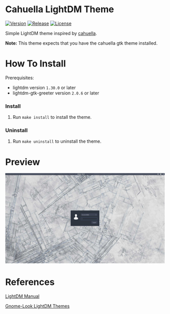 # Cahuella LightDM Theme
[![Version](https://img.shields.io/github/v/release/tomdewildt/cahuella-lightdm-theme?label=version)](https://github.com/tomdewildt/cahuella-lightdm-theme/releases)
[![Release](https://img.shields.io/github/actions/workflow/status/tomdewildt/cahuella-lightdm-theme/cd.yml?label=release)](https://github.com/tomdewildt/cahuella-lightdm-theme/actions/workflows/cd.yml)
[![License](https://img.shields.io/github/license/tomdewildt/cahuella-lightdm-theme)](https://github.com/tomdewildt/cahuella-lightdm-theme/blob/master/LICENSE)

Simple LightDM theme inspired by [cahuella](https://github.com/regolith-linux/regolith-styles/tree/master/cahuella).

**Note:** This theme expects that you have the cahuella gtk theme installed.

# How To Install

Prerequisites:
* lightdm version ```1.30.0``` or later
* lightdm-gtk-greeter version ```2.0.6``` or later

### Install

1. Run ```make install``` to install the theme.

### Uninstall

1. Run ```make uninstall``` to uninstall the theme.

# Preview

![Preview](/preview.jpg?raw=true)

# References

[LightDM Manual](https://wiki.ubuntu.com/LightDM)

[Gnome-Look LightDM Themes](https://www.gnome-look.org/browse/cat/154/order/latest)
